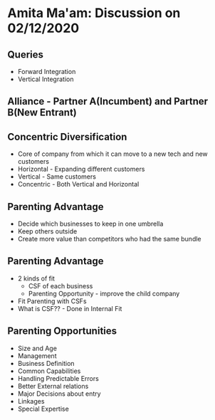 # Amita Ma'am: Discussion on 02/12/2020

## Queries
- Forward Integration
- Vertical Integration

## Alliance - Partner A(Incumbent) and Partner B(New Entrant)

## Concentric Diversification
- Core of company from which it can move to a new tech and new customers
- Horizontal - Expanding different customers
- Vertical - Same customers
- Concentric - Both Vertical and Horizontal

## Parenting Advantage
- Decide which businesses to keep in one umbrella
- Keep others outside
- Create more value than competitors who had the same bundle

## Parenting Advantage
- 2 kinds of fit
	- CSF of each business
	- Parenting Opportunity - improve the child company
- Fit Parenting with CSFs
- What is CSF?? - Done in Internal Fit

## Parenting Opportunities
- Size and Age
- Management
- Business Definition
- Common Capabilities
- Handling Predictable Errors
- Better External relations
- Major Decisions about entry
- Linkages
- Special Expertise

